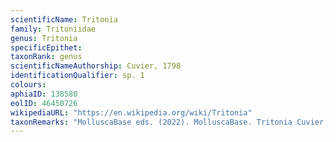 ```yaml
---
scientificName: Tritonia
family: Tritoniidae
genus: Tritonia
specificEpithet: 
taxonRank: genus
scientificNameAuthorship: Cuvier, 1798
identificationQualifier: sp. 1
colours:
aphiaID: 138580
eolID: 46450726
wikipediaURL: "https://en.wikipedia.org/wiki/Tritonia"
taxonRemarks: "MolluscaBase eds. (2022). MolluscaBase. Tritonia Cuvier, 1798. Accessed through: World Register of Marine Species at: https://www.marinespecies.org/aphia.php?p=taxdetails&id=138580 on 2022-02-24"
---
```

